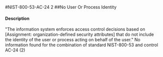 #NIST-800-53-AC-24 2
##No User Or Process Identity
#### Description
"The information system enforces access control decisions based on [Assignment: organization-defined security attributes] that do not include the identity of the user or process acting on behalf of the user."
No information found for the combination of standard NIST-800-53 and control AC-24 (2)

